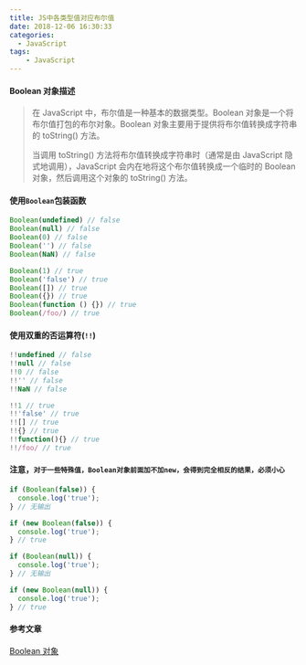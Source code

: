```yaml
---
title: JS中各类型值对应布尔值
date: 2018-12-06 16:30:33
categories:
  - JavaScript
tags: 
    - JavaScript 
---
```


#### Boolean 对象描述
> 在 JavaScript 中，布尔值是一种基本的数据类型。Boolean 对象是一个将布尔值打包的布尔对象。Boolean 对象主要用于提供将布尔值转换成字符串的 toString() 方法。
> 
> 当调用 toString() 方法将布尔值转换成字符串时（通常是由 JavaScript 隐式地调用），JavaScript 会内在地将这个布尔值转换成一个临时的 Boolean对象，然后调用这个对象的 toString() 方法。

<!--more-->

#### 使用`Boolean`包装函数
``` javascript
Boolean(undefined) // false
Boolean(null) // false
Boolean(0) // false
Boolean('') // false
Boolean(NaN) // false

Boolean(1) // true
Boolean('false') // true
Boolean([]) // true
Boolean({}) // true
Boolean(function () {}) // true
Boolean(/foo/) // true
```

#### 使用双重的否运算符(`!!`)
``` javascript
!!undefined // false
!!null // false
!!0 // false
!!'' // false
!!NaN // false

!!1 // true
!!'false' // true
!![] // true
!!{} // true
!!function(){} // true
!!/foo/ // true
```

#### 注意，`对于一些特殊值，Boolean对象前面加不加new，会得到完全相反的结果，必须小心`
``` javascript
if (Boolean(false)) {
  console.log('true');
} // 无输出

if (new Boolean(false)) {
  console.log('true');
} // true

if (Boolean(null)) {
  console.log('true');
} // 无输出

if (new Boolean(null)) {
  console.log('true');
} // true
```

#### 参考文章
[Boolean 对象](http://wangdoc.com/javascript/stdlib/boolean.html)
